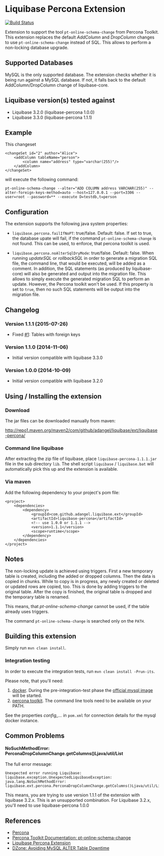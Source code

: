 # Liquibase Percona Extension

[![Build Status](https://travis-ci.org/adangel/liquibase-percona.svg?branch=master)](https://travis-ci.org/adangel/liquibase-percona)

Extension to support the tool `pt-online-schema-change` from Percona Toolkit.
This extension replaces the default *AddColumn* and *DropColumn* changes to use `pt-online-schema-change` instead
of SQL. This allows to perform a non-locking database upgrade.


## Supported Databases

MySQL is the only supported database.
The extension checks whether it is being run against a MySQL database. If not, it falls back to the default
AddColumn/DropColumn change of liquibase-core.


## Liquibase version(s) tested against

* Liquibase 3.2.0 (liquibase-percona 1.0.0)
* Liquibase 3.3.0 (liquibase-percona 1.1.1)


## Example

This changeset

    <changeSet id="2" author="Alice">
        <addColumn tableName="person">
            <column name="address" type="varchar(255)"/>
        </addColumn>
    </changeSet>

will execute the following command:

    pt-online-schema-change --alter="ADD COLUMN address VARCHAR(255)" --alter-foreign-keys-method=auto --host=127.0.0.1 --port=3306 --user=root --password=** --execute D=testdb,t=person


## Configuration

The extension supports the following java system properties:

* `liquibase.percona.failIfNoPT`: true/false. Default: false.
  If set to true, the database upate will fail, if the command `pt-online-schema-change` is not found.
  This can be used, to enforce, that percona toolkit is used.

* `liquibase.percona.noAlterSqlDryMode`: true/false. Default: false.
  When running *updateSQL* or *rollbackSQL* in order to generate a migration SQL file, the command line, that would
  be executed, will be added as a comment.
  In addition, the SQL statements (as produced by liquibase-core) will also be generated and output into the migration
  file. This allows to simply execute the generated migration SQL to perform an update. However, the Percona toolkit
  won't be used.
  If this property is set to `true`, then no such SQL statements will be output into the migration file.


## Changelog

### Version 1.1.1 (2015-07-26)

*   Fixed [#1](https://github.com/adangel/liquibase-percona/issues/1): Tables with foreign keys

### Version 1.1.0 (2014-11-06)

*   Initial version compatible with liquibase 3.3.0

### Version 1.0.0 (2014-10-09)

*   Initial version compatible with liquibase 3.2.0

## Using / Installing the extension

### Download

The jar files can be downloaded manually from maven:

<http://repo1.maven.org/maven2/com/github/adangel/liquibase/ext/liquibase-percona/>


### Command line liquibase

After extracting the zip file of liquibase, place `liquibase-percona-1.1.1.jar` file in the sub directory `lib`.
The shell script `liquibase` / `liquibase.bat` will automatically pick this up and the extension is available.

### Via maven

Add the following dependency to your project's pom file:

    <project>
        <dependencies>
            <dependency>
                <groupId>com.github.adangel.liquibase.ext</groupId>
                <artifactId>liquibase-percona</artifactId>
                <!-- use 1.0.0 or 1.1.1 -->
                <version>1.1.1</version>
                <scope>runtime</scope>
            </dependency>
        </dependencies>
    </project>

## Notes

The non-locking update is achieved using triggers. First a new temporary table is created, including the added or
dropped columns. Then the data is copied in chunks. While to copy is in progress, any newly created or deleted or
updated rows are copied, too. This is done by adding triggers to the original table. After the copy is finished, the
original table is dropped and the temporary table is renamed.

This means, that *pt-online-schema-change* cannot be used, if the table already uses triggers.

The command `pt-online-schema-change` is searched only on the `PATH`.


## Building this extension

Simply run `mvn clean install`.


### Integration testing

In order to execute the integration tests, run `mvn clean install -Prun-its`.

Please note, that you'll need:

1.  [docker](https://www.docker.com/).
    During the pre-integration-test phase the [official mysql image](https://hub.docker.com/_/mysql/) will be started.
2.  [percona toolkit](https://www.percona.com/downloads/percona-toolkit/).
    The command line tools need to be available on your PATH.

See the properties *config_...* in `pom.xml` for connection details for the mysql docker instance.

## Common Problems

#### NoSuchMethodError: PerconaDropColumnChange.getColumns()Ljava/util/List

The full error message:

    Unexpected error running Liquibase: liquibase.exception.UnexpectedLiquibaseException:
    java.lang.NoSuchMethodError: liquibase.ext.percona.PerconaDropColumnChange.getColumns()Ljava/util/List;

This means, you are trying to use version 1.1.1 of the extension with liquibase 3.2.x. This is an unsupported
combination. For Liquibase 3.2.x, you'll need to use liquibase-percona 1.0.0


## References

* [Percona](http://www.percona.com/)
* [Percona Toolkit Documentation: pt-online-schema-change](http://www.percona.com/doc/percona-toolkit/2.2/pt-online-schema-change.html)
* [Liquibase Percona Extension](https://liquibase.jira.com/wiki/display/CONTRIB/Percona+Online+Schema+Change)
* [DZone: Avoiding MySQL ALTER Table Downtime](http://java.dzone.com/articles/avoiding-mysql-alter-table)
